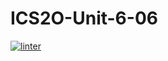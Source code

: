 # ICS2O-Unit-6-06
[![linter](https://github.com/Huzaifa-Khalid2/ICS2O-Unit-6-06/workflows/linter/badge.svg)](https://github.com/marketplace/actions/super-linter)   
